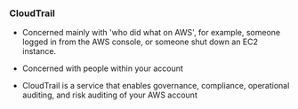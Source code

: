 ### CloudTrail

- Concerned mainly with 'who did what on AWS', for example, someone logged in from the AWS console, or someone shut down an EC2 instance.

- Concerned with people within your account

- CloudTrail is a service that enables governance, compliance, operational auditing, and risk auditing of your AWS account
